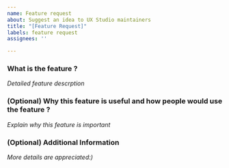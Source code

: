 ```yaml
---
name: Feature request
about: Suggest an idea to UX Studio maintainers
title: "[Feature Request]"
labels: feature request
assignees: ''

---
```


### What is the feature ?
*Detailed feature descrption*

### (Optional) Why this feature is useful and how people would use the feature ?
*Explain why this feature is important*

### (Optional) Additional Information
*More details are appreciated:)*
